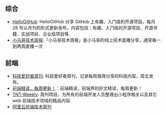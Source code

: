 
## 综合 
- [HelloGitHub](https://github.com/521xueweihan/HelloGitHub): HelloGitHub 分享 GitHub 上有趣、入门级的开源项目。每月 28 号以月刊的形式更新发布，内容包括：有趣、入门级的开源项目、开源书籍、实战项目、企业级项目等.
- [小马哥技术周报](https://github.com/mercyblitz/tech-weekly):「小马哥技术周报」是小马哥的线上技术直播分享，通常每一到两周直播一次

## 前端
- [科技爱好者周刊](https://github.com/ruanyf/weekly): 科技爱好者周刊，记录每周值得分享的科技内容，周五发布。
- [前端精读，每周更新！](https://github.com/ascoders/weekly)：前端精读，前端界的好文精读，每周更新！
- [TNT-Weekly](https://github.com/tnfe/TNT-Weekly): 周刊项目，为所有的前端开发人员整理出小程序相关以及其它 web 前端技术领域的精品内容.
- [阿里云前端技术周刊](https://github.com/aliyunfe/weekly)
